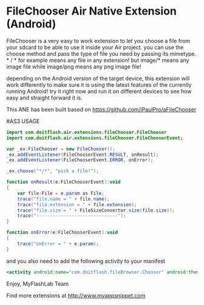 # FileChooser Air Native Extension (Android)
FileChooser is a very easy to work extension to let you choose a file from your sdcard to be able to use it inside your Air project. you can use the choose method and pass the type of file you need by passing its mimetype. * / * for example means any file in any extension! but image/* means any image file while image/png means any png image file!

depending on the Android version of the target device, this extension will work differently to make sure it is using the latest features of the currently running Android! try it right now and run it on different devices to see how easy and straight forward it is.

This ANE has been built based on https://github.com/iPaulPro/aFileChooser

#AS3 USAGE
```actionscript
import com.doitflash.air.extensions.fileChooser.FileChooser
import com.doitflash.air.extensions.fileChooser.FileChooserEvent;

var _ex:FileChooser = new FileChooser();
_ex.addEventListener(FileChooserEvent.RESULT, onResult);
_ex.addEventListener(FileChooserEvent.ERROR, onError);

_ex.choose("*/*", "pick a file!");

function onResult(e:FileChooserEvent):void
{
	var file:File = e.param as File;
	trace("file.name = " + file.name);
	trace("file.extension = " + file.extension);
	trace("file.size = " + FileSizeConvertor.size(file.size));
	trace("------------------------------");
}

function onError(e:FileChooserEvent):void
{
	trace("onError = " + e.param);
}
```

and you also need to add the following activity to your manifest

```xml
<activity android:name="com.doitflash.fileBrowser.Chooser" android:theme="@style/Theme.Transparent" />
```

Enjoy,
MyFlashLab Team

Find more extensions at http://www.myappsnippet.com